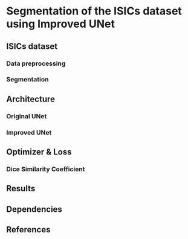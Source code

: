 # Segmentation of the ISICs dataset using Improved UNet

## ISICs dataset

### Data preprocessing

### Segmentation

## Architecture

### Original UNet

### Improved UNet

## Optimizer & Loss

### Dice Similarity Coefficient

## Results

## Dependencies

## References

